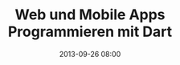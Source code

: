 ---
layout: redirect
title: "Web und Mobile Apps Programmieren mit Dart"
date: 2013-09-26 08:00
redirect: http://code.makery.ch/dart
---